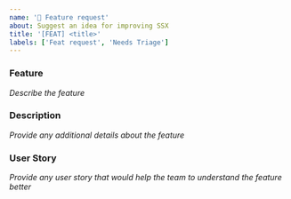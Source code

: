 ```yaml
---
name: '🚀 Feature request'
about: Suggest an idea for improving SSX
title: '[FEAT] <title>'
labels: ['Feat request', 'Needs Triage']
---
```

### Feature
_Describe the feature_

### Description
_Provide any additional details about the feature_

### User Story
_Provide any user story that would help the team to understand the feature better_
